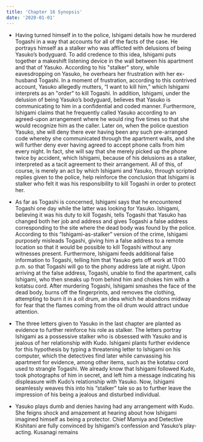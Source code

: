 ```yaml
---
title: 'Chapter 16 Synopsis'
date: '2020-01-01'
---
```


- Having turned himself in to the police, Ishigami details how he murdered Togashi in a way that accounts for all of the facts of the case. He portrays himself as a stalker who was afflicted with delusions of being Yasuko’s bodyguard. To add credence to this idea, Ishigami puts together a makeshift listening device in the wall between his apartment and that of Yasuko. According to his "stalker" story, while eavesdropping on Yasuko, he overhears her frustration with her ex-husband Togashi. In a moment of frustration, according to this contrived account, Yasuko allegedly mutters, “I want to kill him,” which Ishigami interprets as an "order" to kill Togashi. In addition, Ishigami, under the delusion of being Yasuko’s bodyguard, believes that Yasuko is communicating to him in a confidential and coded manner. Furthermore, Ishigami claims that he frequently called Yasuko according to an agreed-upon arrangement where he would ring five times so that she would recognize him as the caller. Later on, when the police question Yasuko, she will deny there ever having been any such pre-arranged code whereby she communicated through the apartment walls, and she will further deny ever having agreed to accept phone calls from him every night. In fact, she will say that she merely picked up the phone twice by accident, which Ishigami, because of his delusions as a stalker, interpreted as a tacit agreement to their arrangement. All of this, of course, is merely an act by which Ishigami and Yasuko, through scripted replies given to the police, help reinforce the conclusion that Ishigami is stalker who felt it was his responsibility to kill Togashi in order to protect her.

- As far as Togashi is concerned, Ishigami says that he encountered Togashi one day while the latter was looking for Yasuko. Ishigami, believing it was his duty to kill Togashi, tells Togashi that Yasuko has changed both her job and address and gives Togashi a false address corresponding to the site where the dead body was found by the police. According to this “Ishigami-as-stalker” version of the crime, Ishigami purposely misleads Togashi, giving him a false address to a remote location so that it would be possible to kill Togashi without any witnesses present. Furthermore, Ishigami feeds additional false information to Togashi, telling him that Yasuko gets off work at 11:00 p.m. so that Togashi will go to the phony address late at night. Upon arriving at the false address, Togashi, unable to find the apartment, calls Ishigami, who then sneaks up from behind him and chokes him with a kotatsu cord. After murdering Togashi, Ishigami smashes the face of the dead body, burns off the fingerprints, and removes the clothing, attempting to burn it in a oil drum, an idea which he abandons midway for fear that the flames coming from the oil drum would attract undue attention.

- The three letters given to Yasuko in the last chapter are planted as evidence to further reinforce his role as stalker. The letters portray Ishigami as a possessive stalker who is obsessed with Yasuko and is jealous of her relationship with Kudo. Ishigami plants further evidence for this hypothesis by typing a threatening letter to Ishigami on his computer, which the detectives find later while canvassing his apartment for evidence, among other items, such as the kotatsu cord used to strangle Togashi. We already know that Ishigami followed Kudo, took photographs of him in secret, and left him a message indicating his displeasure with Kudo’s relationship with Yasuko. Now, Ishigami seamlessly weaves this into his “stalker” tale so as to further leave the impression of his being a jealous and disturbed individual.

- Yasuko plays dumb and denies having had any arrangement with Kudo. She feigns shock and amazement at hearing about how Ishigami imagined himself as being a protector. Chief Mamiya and Detective Kishitani are fully convinced by Ishigami’s confession and Yasuko’s play-acting. Kusanagi remains 